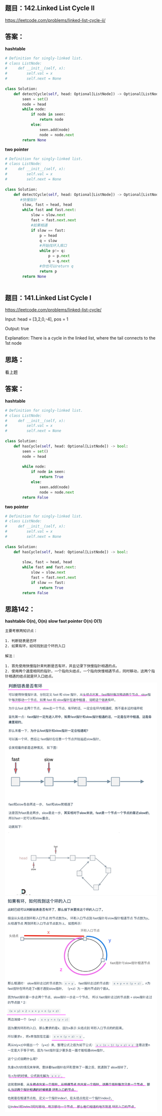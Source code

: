 ## 题目：142.Linked List Cycle II
https://leetcode.com/problems/linked-list-cycle-ii/


## 答案：
**hashtable**
```python
# Definition for singly-linked list.
# class ListNode:
#     def __init__(self, x):
#         self.val = x
#         self.next = None

class Solution:
    def detectCycle(self, head: Optional[ListNode]) -> Optional[ListNode]:
        seen = set()
        node = head
        while node:
            if node in seen:
                return node
            else:
                seen.add(node)
                node = node.next
        return None
```

**two pointer**
```python
# Definition for singly-linked list.
# class ListNode:
#     def __init__(self, x):
#         self.val = x
#         self.next = None

class Solution:
    def detectCycle(self, head: Optional[ListNode]) -> Optional[ListNode]:
       #快慢指针
        slow, fast = head, head
        while fast and fast.next:
            slow = slow.next
            fast = fast.next.next
            #如果相遇
            if slow == fast:
                p = head
                q = slow
                #开始找环入库口
                while p!= q:
                    p = p.next
                    q = q.next
                #你也可以return q
                return p
        return None
    

```

## 题目：141.Linked List Cycle I
https://leetcode.com/problems/linked-list-cycle/

Input: head = [3,2,0,-4], pos = 1

Output: true

Explanation: There is a cycle in the linked list, where the tail connects to the 1st node

## 思路：
看上题

## 答案：
**hashtable**
```python
# Definition for singly-linked list.
# class ListNode:
#     def __init__(self, x):
#         self.val = x
#         self.next = None

class Solution:
    def hasCycle(self, head: Optional[ListNode]) -> bool:
        seen = set()
        node = head
        
        while node:
            if node in seen:
                return True
            else:
                seen.add(node)
                node = node.next
        return False
```

**two pointer**
```python
# Definition for singly-linked list.
# class ListNode:
#     def __init__(self, x):
#         self.val = x
#         self.next = None

class Solution:
    def hasCycle(self, head: Optional[ListNode]) -> bool:
    
        slow, fast = head, head
        while fast and fast.next:
            slow = slow.next
            fast = fast.next.next
            if slow == fast:
                return True
        return False

```
## 思路142：
**hashtable O(n), O(n)**
**slow fast pointer O(n) O(1)**
```
主要考察两知识点：

1. 判断链表是否环
2. 如果有环，如何找到这个环的入口

解法：

1. 首先使用快慢指针来判断是否有环，并且记录下快慢指针相遇的点。
2. 使用两个速度相同的指针，一个指向头结点，一个指向快慢相遇节点，同时移动，这两个指针相遇的结点就是环入口结点。

```
![a](https://github.com/SSRRBB/Leetcode/blob/main/Images/288.png)
![a](https://github.com/SSRRBB/Leetcode/blob/main/Images/289.png)
